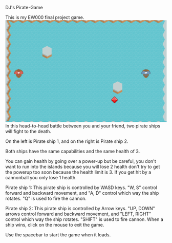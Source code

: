 DJ's Pirate-Game

This is my EW000 final project game.
![Game Screenshot](images/GameScreenshot.png)
In this head-to-head battle between you and your friend, two pirate ships will fight to the death.

On the left is Pirate ship 1, and on the right is Pirate ship 2.

Both ships have the same capabilities and the same health of 3.

You can gain health by going over a power-up but be careful, you don't want to run into the islands because you will lose 2 health don't try to get the powerup too soon because the health limit is 3. If you get hit by a cannonball you only lose 1 health.

Pirate ship 1: This pirate ship is controlled by WASD keys. "W, S" control forward and backward movement, and "A, D" control which way the ship rotates. "Q" is used to fire the cannon.

Pirate ship 2: This pirate ship is controlled by Arrow keys. "UP, DOWN" arrows control forward and backward movement, and "LEFT, RIGHT" control which way the ship rotates. "SHIFT" is used to fire cannon.
When a ship wins, click on the mouse to exit the game.

Use the spacebar to start the game when it loads.
